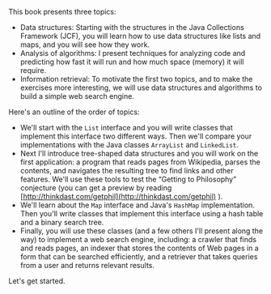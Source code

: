 This book presents three topics:



*  Data structures: Starting with the structures in the Java Collections Framework (JCF), you will learn how to use data structures like lists and maps, and you will see how they work.
*  Analysis of algorithms: I present techniques for analyzing code and predicting how fast it will run and how much space (memory) it will require.
*  Information retrieval: To motivate the first two topics, and to make the exercises more interesting, we will use data structures and algorithms to build a simple web search engine. 

Here's an outline of the order of topics:



*  We'll start with the `List` interface and you will write classes that implement this interface two different ways.  Then we'll compare your implementations with the Java classes `ArrayList` and `LinkedList`.
*  Next I'll introduce tree-shaped data structures and you will work on the first application: a program that reads pages from Wikipedia, parses the contents, and navigates the resulting tree to find links and other features.  We'll use these tools to test the “Getting to Philosophy” conjecture (you can get a preview by reading [http://thinkdast.com/getphil](http://thinkdast.com/getphil) ).
*  We'll learn about the `Map` interface and Java's `HashMap` implementation.  Then you'll write classes that implement this interface using a hash table and a binary search tree.
*  Finally, you will use these classes (and a few others I'll present along the way) to implement a web search engine, including: a crawler that finds and reads pages, an indexer that stores the contents of Web pages in a form that can be searched efficiently, and a retriever that takes queries from a user and returns relevant results. 

Let's get started.